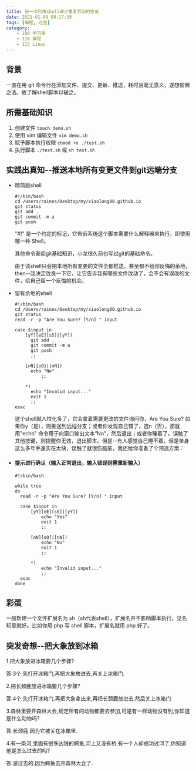 ```yaml
---
title: 记一次利用shell减少重复劳动的尝试
date: 2021-01-09 08:17:39
tags: [编程, 过去]
category:
    - 100 学习类
    - 110 编程
    - 113 Linux
---
```




## 背景

一直在用 git 命令行在添加文件、提交、更新、推送，耗时且毫无意义，遂想偷懒之法。故了解shell脚本以破之。

## 所需基础知识

1. 创建文件   `touch demo.sh`
2. 使用 vim 编辑文件   `vim demo.sh`
3. 赋予脚本执行权限   `chmod +x ./test.sh`
4. 执行脚本  `./test.sh`   或   `sh test.sh`        

## 实践出真知--推送本地所有变更文件到git远端分支

- 精简版shell

  ```
  #!/bin/bash
  cd /Users/raines/Desktop/my/xiaolong00.github.io
  git status
  git add .
  git commit -m a
  git push
  ```

  "#!" 是一个约定的标记，它告诉系统这个脚本需要什么解释器来执行，即使用哪一种 Shell。

  其他命令查阅git基础知识，小龙很久前也写过git的基础命令。

  由于该shell只会把本地所有变更的文件全都推送，甚至都不给你反悔的余地，then--我决定改良一下它，让它告诉我有哪些文件改动了，会不会有误改的文件，给自己留一个反悔的机会。

- 留有余地的shell

  ```
  #!/bin/bash
  cd /Users/raines/Desktop/my/xiaolong00.github.io
  git status
  read -r -p "Are You Sure? [Y/n] " input
  
  case $input in
      [yY][eE][sS]|[yY])
  		git add .
  		git commit -m a
  		git push
  		;;
  
      [nN][oO]|[nN])
  		echo "No"
         	;;
  
      *)
  		echo "Invalid input..."
  		exit 1
  		;;
  esac
  ```

  这个shell就人性化多了，它会拿着需要更改的文件询问你，Are You Sure? 如果你y（是），则推送到远程分支；或者你发现自己错了，选n（否），那就用"echo" 命令用于向窗口输出文本“No”，然后退出；或者你睡着了，误触了其他按键，则提醒你无效，退出脚本。但是--有人感觉自己睡不着，但是单身这么多年手速实在太快，误触了就很伤脑筋，我还给你准备了个预选方案：

- #### 提示进行确认（输入正常退出，输入错误则需重新输入）

  ```
  #!/bin/bash
  
  while true
  do
  	read -r -p "Are You Sure? [Y/n] " input
  
  	case $input in
  	    [yY][eE][sS]|[yY])
  			echo "Yes"
  			exit 1
  			;;
  
  	    [nN][oO]|[nN])
  			echo "No"
  			exit 1	       	
  			;;
  
  	    *)
  			echo "Invalid input..."
  			;;
  	esac
  done
  
  ```

  

## 彩蛋

一般新建一个文件扩展名为 sh（sh代表shell），扩展名并不影响脚本执行，见名知意就好。比如你用 php 写 shell 脚本，扩展名就用 php 好了。

## 突发奇想--把大象放到冰箱

1.把大象放进冰箱要几个步骤?

答:3个.先打开冰箱门,再把大象放进去,再关上冰箱门.

2.把长颈鹿放进冰箱要几个步骤?

答:4个.先打开冰箱门,再把大象拿出来,再把长颈鹿放进去,然后关上冰箱门.

3.森林里要开森林大会,规定所有的动物都要去参加,可是有一样动物没有到,你知道是什么动物吗?

答:长颈鹿.因为它被关在冰箱里.

4.有一条河,里面有很多凶狠的鳄鱼,河上又没有桥,有一个人却成功过河了,你知道他是怎么过去的吗?

答:游过去的.因为鳄鱼去开森林大会了.















































